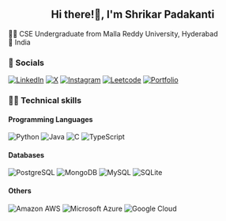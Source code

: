 <h2 align="center">Hi there!👋, I'm Shrikar Padakanti</h2>

<!--
**shrikarpadakanti/shrikarpadakanti** is a ✨ _special_ ✨ repository because its `README.md` (this file) appears on your GitHub profile.

Here are some ideas to get you started:

- 🔭 I’m currently working on ...
- 🌱 I’m currently learning ...
- 👯 I’m looking to collaborate on ...
- 🤔 I’m looking for help with ...
- 💬 Ask me about ...
- 📫 How to reach me: ...
- 😄 Pronouns: ...
- ⚡ Fun fact: ...
-->
👩‍🎓 CSE Undergraduate from Malla Reddy University, Hyderabad </br>
📍 India </br>

### 💌 Socials

[![LinkedIn](https://img.shields.io/badge/LinkedIn-0A66C2?style=flat&logo=linkedin&logoColor=white)](https://www.linkedin.com/in/shrikarpadakanti/)
[![X](https://img.shields.io/badge/X-000000?style=flat&logo=x&logoColor=white)](https://x.com/SHRIKAR8435)
[![Instagram](https://img.shields.io/badge/Instagram-E4405F?style=flat&logo=instagram&logoColor=white)](https://www.instagram.com/shrikar.padakanti/)
[![Leetcode](https://img.shields.io/badge/-LeetCode-FFA116?style=flat&logo=LeetCode&logoColor=black)](https://leetcode.com/u/SHRIKAR8435/)
[![Portfolio](https://img.shields.io/badge/-Portfolio-FFFFFF?style=flat&logo=Portfolio&logoColor=white)](https://shrikarpadakanti.wixsite.com/portfolio)

### 👩‍💻 Technical skills

#### Programming Languages
<p>
  <img alt="Python" src="https://img.shields.io/badge/Python-3776AB?style=flat&logo=python&logoColor=white" />
  <img alt="Java" src="https://img.shields.io/badge/Java-ED8B00?style=flat&logo=openjdk&logoColor=white"/>
  <img alt="C" src="https://img.shields.io/badge/C-A8B9CC?style=flat&logo=c&logoColor=black"/>
  <img alt="TypeScript" src="https://img.shields.io/badge/TypeScript-3178C6?style=flat&logo=typescript&logoColor=white"/>
</p>

#### Databases
<p>
<img alt="PostgreSQL" src ="https://img.shields.io/badge/PostgreSQL-4169E1?style=flat&logo=postgresql&logoColor=white"/>
<img alt="MongoDB" src ="https://img.shields.io/badge/MongoDB-47A248?style=flat&logo=mongodb&logoColor=white"/>
<img alt="MySQL" src="https://img.shields.io/badge/MySQL-4479A1?style=flat&logo=mysql&logoColor=white"/>
<img alt="SQLite" src="https://img.shields.io/badge/SQLite-003B57?style=flat&logo=sqlite&logoColor=white"/>
</p>

#### Others

<p>
<img alt="Amazon AWS" src="https://img.shields.io/badge/Amazon_AWS-232F3E?style=flat&logo=amazon-web-services&logoColor=white"/>
<img alt="Microsoft Azure" src="https://img.shields.io/badge/Microsoft_Azure-0078D4?style=flat&logo=microsoft-azure&logoColor=white"/>
<img alt="Google Cloud" src="https://img.shields.io/badge/Google_Cloud-4285F4?style=flat&logo=google-cloud&logoColor=white"/>
</p>
